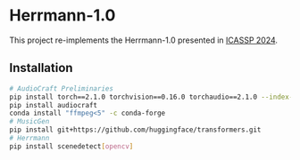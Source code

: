 # Herrmann-1.0
This project re-implements the Herrmann-1.0 presented in [ICASSP 2024](https://audiomatic-research.github.io/herrmann-1/).

## Installation
```bash
# AudioCraft Preliminaries
pip install torch==2.1.0 torchvision==0.16.0 torchaudio==2.1.0 --index-url https://download.pytorch.org/whl/cu121
pip install audiocraft
conda install "ffmpeg<5" -c conda-forge
# MusicGen
pip install git+https://github.com/huggingface/transformers.git
# Herrmann
pip install scenedetect[opencv]

```
